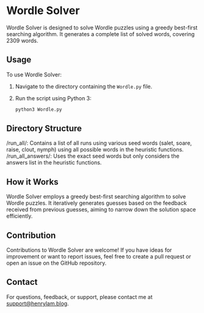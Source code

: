 # Wordle Solver

Wordle Solver is designed to solve Wordle puzzles using a greedy best-first searching algorithm. It generates a complete list of solved words, covering 2309 words.

## Usage

To use Wordle Solver:

1. Navigate to the directory containing the `Wordle.py` file.
2. Run the script using Python 3:

   ```bash
   python3 Wordle.py
   
## Directory Structure
/run_all/: Contains a list of all runs using various seed words (salet, soare, raise, clout, nymph) using all possible words in the heuristic functions.
/run_all_answers/: Uses the exact seed words but only considers the answers list in the heuristic functions.

## How it Works
Wordle Solver employs a greedy best-first searching algorithm to solve Wordle puzzles. It iteratively generates guesses based on the feedback received from previous guesses, aiming to narrow down the solution space efficiently.

## Contribution
Contributions to Wordle Solver are welcome! If you have ideas for improvement or want to report issues, feel free to create a pull request or open an issue on the GitHub repository.

## Contact
For questions, feedback, or support, please contact me at [support@henrylam.blog](mailto:support@henrylam.blog).
